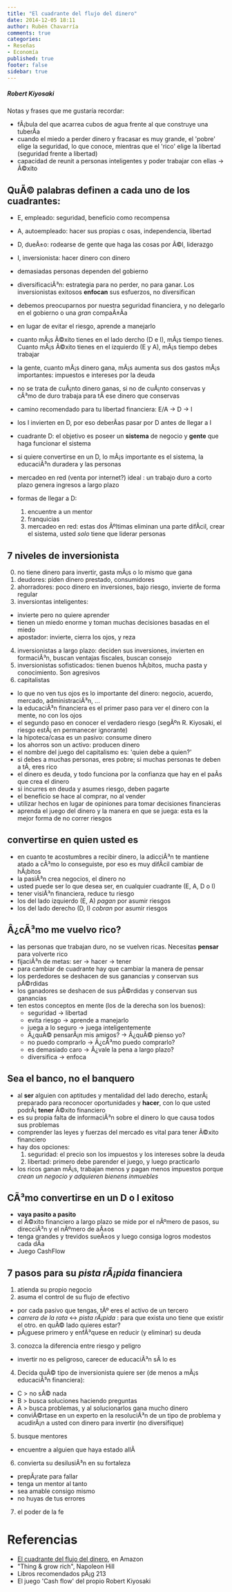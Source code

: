 ```yaml
---
title: "El cuadrante del flujo del dinero"
date: 2014-12-05 18:11
author: Rubén Chavarría
comments: true
categories: 
- Reseñas
- Economía
published: true
footer: false
sidebar: true
---
```


##### Robert Kiyosaki

Notas y frases que me gustarí­a recordar:

- fÃ¡bula del que acarrea cubos de agua frente al que construye una tuberÃ­a
- cuando el miedo a perder dinero y fracasar es muy grande, el 'pobre' elige la seguridad, lo que conoce, mientras que el 'rico' elige la libertad (seguridad frente a libertad)
- capacidad de reunit a personas inteligentes y poder trabajar con ellas -> Ã©xito

## QuÃ© palabras definen a cada uno de los cuadrantes:

- E, empleado: seguridad, beneficio como recompensa
- A, autoempleado: hacer sus propias c osas, independencia, libertad
- D, dueÃ±o: rodearse de gente que haga las cosas por Ã©l, liderazgo
- I, inversionista: hacer dinero con dinero

- demasiadas personas dependen del gobierno
- diversificaciÃ³n: estrategia para no perder, no para ganar. Los inversionistas exitosos **enfocan** sus esfuerzos, no diversifican
- debemos preocuparnos por nuestra seguridad financiera, y no delegarlo en el gobierno o una *gran* compaÃ±Ã­a
- en lugar de evitar el riesgo, aprende a manejarlo
- cuanto mÃ¡s Ã©xito tienes en el lado dercho (D e I), mÃ¡s tiempo tienes. Cuanto mÃ¡s Ã©xito tienes en el izquierdo (E y A), mÃ¡s tiempo debes trabajar
- la gente, cuanto mÃ¡s dinero gana, mÃ¡s aumenta sus dos gastos mÃ¡s importantes: impuestos e intereses por la deuda
- no se trata de cuÃ¡nto dinero ganas, si no de cuÃ¡nto conservas y cÃ³mo de duro trabaja para tÃ­ ese dinero que conservas
- camino recomendado para tu libertad financiera: E/A -> D -> I
- los I invierten en D, por eso deberÃ­as pasar por D antes de llegar a I
- cuadrante D: el objetivo es poseer un **sistema** de negocio y **gente** que haga funcionar el sistema
- si quiere convertirse en un D, lo mÃ¡s importante es el sistema, la educaciÃ³n duradera y las personas
- mercadeo en red (venta por internet?) ideal : un trabajo duro a corto plazo genera ingresos a largo plazo
- formas de llegar a D:
  1. encuentre a un mentor
  2. franquicias
  3. mercadeo en red: estas dos Ãºltimas eliminan una parte difÃ­cil, crear el sistema, usted *solo* tiene que liderar personas

## 7 niveles de inversionista

0. no tiene dinero para invertir, gasta mÃ¡s o lo mismo que gana
1. deudores: piden dinero prestado, consumidores
2. ahorradores: poco dinero en inversiones, bajo riesgo, invierte de forma regular
3. inversiontas inteligentes:
  - invierte pero no quiere aprender
  - tienen un miedo enorme y toman muchas decisiones basadas en el miedo
  - apostador: invierte, cierra los ojos, y reza
4. inversionistas a largo plazo: deciden sus inversiones, invierten en formaciÃ³n, buscan ventajas fiscales, buscan consejo
5. inversionistas sofisticados: tienen buenos hÃ¡bitos, mucha pasta y conocimiento. Son agresivos
6. capitalistas

- lo que no ven tus ojos es lo importante del dinero: negocio, acuerdo, mercado, administraciÃ³n, ...
- la educaciÃ³n financiera es el primer paso para ver el dinero con la mente, no con los ojos
- el segundo paso en conocer el verdadero riesgo (segÃºn R. Kiyosaki, el riesgo estÃ¡ en permanecer ignorante)
- la hipoteca/casa es un pasivo: consume dinero
- los ahorros son un activo: producen dinero
- el nombre del juego del capitalismo es: 'quien debe a quien?'
- si debes a muchas personas, eres pobre; si muchas personas te deben a tÃ­, eres rico
- el dinero es deuda, y todo funciona por la confianza que hay en el paÃ­s que crea el dinero
- si incurres en deuda y asumes riesgo, deben pagarte
- el beneficio se hace al comprar, no al vender
- utilizar hechos en lugar de opiniones para tomar decisiones financieras
- aprenda el juego del dinero y la manera en que se juega: esta es la mejor forma de no correr riesgos

## convertirse en quien usted es

- en cuanto te acostumbres a recibir dinero, la adicciÃ³n te mantiene atado a cÃ³mo lo conseguiste, por eso es muy difÃ­cil cambiar de hÃ¡bitos
- la pasiÃ³n crea negocios, el dinero no
- usted puede ser lo que desea ser, en cualquier cuadrante (E, A, D o I)
- tener visiÃ³n financiera, reduce tu riesgo
- los del lado izquierdo (E, A) *pagan* por asumir riesgos
- los del lado derecho (D, I) *cobran* por asumir riesgos

## Â¿cÃ³mo me vuelvo rico?

- las personas que trabajan duro, no se vuelven ricas. Necesitas **pensar** para volverte rico
- fijaciÃ³n de metas: ser -> hacer -> tener
- para cambiar de cuadrante hay que cambiar la manera de pensar
- los perdedores se deshacen de sus ganancias y conservan sus pÃ©rdidas
- los ganadores se deshacen de sus pÃ©rdidas y conservan sus ganancias
- ten estos conceptos en mente (los de la derecha son los buenos):
  - seguridad -> libertad
  - evita riesgo -> aprende a manejarlo
  - juega a lo seguro -> juega inteligentemente
  - Â¿quÃ© pensarÃ¡n mis amigos? -> Â¿quÃ© pienso yo?
  - no puedo comprarlo -> Â¿cÃ³mo puedo comprarlo?
  - es demasiado caro -> Â¿vale la pena a largo plazo?
  - diversifica -> enfoca

## Sea el banco, no el banquero

- al **ser** alguien con aptitudes y mentalidad del lado derecho, estarÃ¡ preparado para reconocer oportunidades y **hacer**, con lo que usted podrÃ¡ **tener** Ã©xito financiero
- es su propia falta de informaciÃ³n sobre el dinero lo que causa todos sus problemas
- comprender las leyes y fuerzas del mercado es vital para tener Ã©xito financiero
- hay dos opciones:
  1. seguridad: el precio son los impuestos y los intereses sobre la deuda
  2. libertad: primero debe parender el juego, y luego practicarlo
- los ricos ganan mÃ¡s, trabajan menos y pagan menos impuestos porque *crean un negocio y adquieren bienens inmuebles*

## CÃ³mo convertirse en un D o I exitoso

- **vaya pasito a pasito**
- el Ã©xito financiero a largo plazo se mide por el nÃºmero de pasos, su direcciÃ³n y el nÃºmero de aÃ±os
- tenga grandes y trevidos sueÃ±os y luego consiga logros modestos cada dÃ­a
- Juego CashFlow

## 7 pasos para su *pista rÃ¡pida* financiera

1. atienda su propio negocio
2. asuma el control de su flujo de efectivo
  - por cada pasivo que tengas, tÃº eres el activo de un tercero
  - *carrera de la rata* <-> *pista rÃ¡pida* : para que exista uno tiene que existir el otro. en quÃ© lado quieres estar?
  - pÃ¡guese primero y enfÃ³quese en reducir (y eliminar) su deuda
3. conozca la diferencia entre riesgo y peligro
  - invertir no es peligroso, carecer de educaciÃ³n sÃ­ lo es
4. Decida quÃ© tipo de inversionista quiere ser (de menos a mÃ¡s educaciÃ³n financiera):
  - C > no sÃ© nada
  - B > busca soluciones haciendo preguntas
  - A > busca problemas, y al solucionarlos gana mucho dinero
  - conviÃ©rtase en un experto en la resoluciÃ³n de un tipo de problema y acudirÃ¡n a usted con dinero para invertir (no diversifique)
5. busque mentores
  - encuentre a alguien que haya estado allÃ­
6. convierta su desilusiÃ³n en su fortaleza
  - prepÃ¡rate para fallar
  - tenga un mentor al tanto
  - sea amable consigo mismo
  - no huyas de tus errores
7. el poder de la fe

# Referencias

- [El cuadrante del flujo del dinero][1], en Amazon
- "Thing & grow rich", Napoleon Hill
- Libros recomendados pÃ¡g 213
- El juego 'Cash flow' del propio Robert Kiyosaki

[1]: https://amzn.to/2TzXRuR

